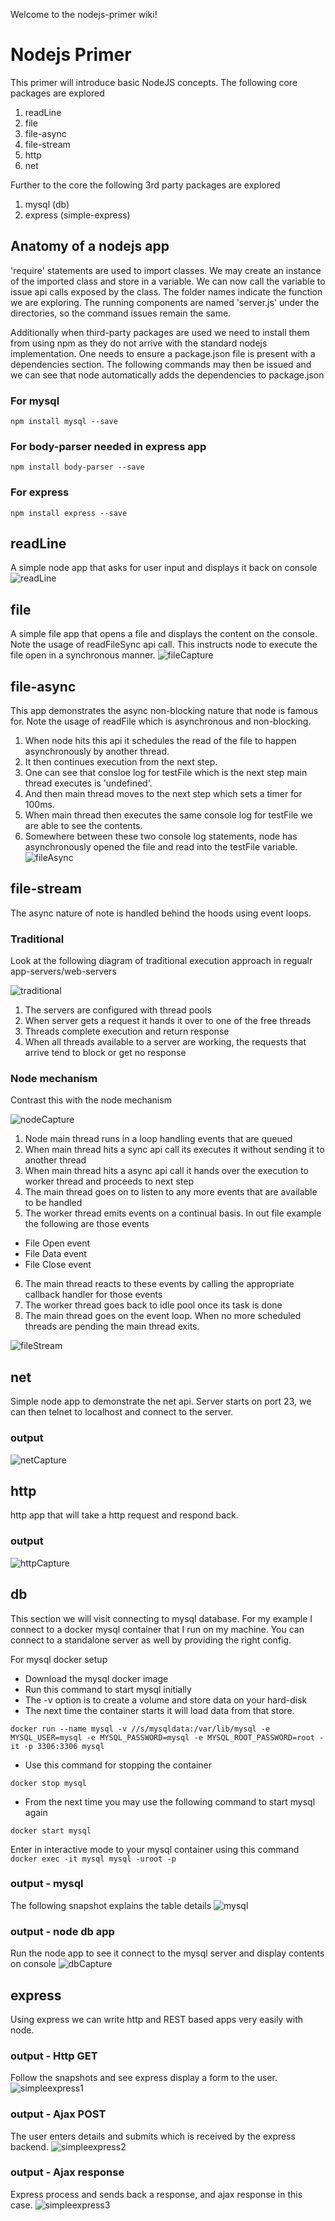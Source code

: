 Welcome to the nodejs-primer wiki!

# Nodejs Primer
This primer will introduce basic NodeJS concepts. The following core packages are explored

1. readLine
2. file
3. file-async
4. file-stream
5. http
6. net

Further to the core the following 3rd party packages are explored 

1. mysql (db)
2. express (simple-express)


## Anatomy of a nodejs app

'require' statements are used to import classes. We may create an instance of the imported class and store in a variable. We can now call the variable to issue api calls exposed by the class. The folder names indicate the function we are exploring. The running components are named 'server.js' under the directories, so the command issues remain the same.

Additionally when third-party packages are used we need to install them from using npm as they do not arrive with the standard nodejs implementation. One needs to ensure a package.json file is present with a dependencies section. The following commands may then be issued and we can see that node automatically adds the dependencies to package.json


### For mysql
`npm install mysql --save`

### For body-parser needed in express app
`npm install body-parser --save`

### For express
`npm install express --save`


## readLine

A simple node app that asks for user input and displays it back on console
![readLine](https://github.com/spkash-co-in/nodejs-primer/blob/master/readLineCapture.JPG)

## file

A simple file app that opens a file and displays the content on the console.
Note the usage of readFileSync api call. This instructs node to execute the file open in a synchronous manner.
![fileCapture](https://github.com/spkash-co-in/nodejs-primer/blob/master/fileCapture.JPG)

## file-async
This app demonstrates the async non-blocking nature that node is famous for. 
Note the usage of readFile which is asynchronous and non-blocking.

1. When node hits this api it schedules the read of the file to happen asynchronously by another thread.
2. It then continues execution from the next step.
3. One can see that consloe log for testFile which is the next step main thread executes is 'undefined'.
4. And then main thread moves to the next step which sets a timer for 100ms.
5. When main thread then executes the same console log for testFile we are able to see the contents.
6. Somewhere between these two console log statements, node has asynchronously opened the file and read into the testFile variable. 
![fileAsync](https://github.com/spkash-co-in/nodejs-primer/blob/master/fileasyncCapture.JPG)

## file-stream
The async nature of note is handled behind the hoods using event loops. 
### Traditional
Look at the following diagram of traditional execution approach in regualr app-servers/web-servers

![traditional](https://github.com/spkash-co-in/nodejs-primer/blob/master/traditionalCapture.JPG)

1. The servers are configured with thread pools
2. When server gets a request it hands it over to one of the free threads
3. Threads complete execution and return response
4. When all threads available to a server are working, the requests that arrive tend to block or get no response

### Node mechanism
Contrast this with the node mechanism

![nodeCapture](https://github.com/spkash-co-in/nodejs-primer/blob/master/nodeCapture.JPG)

1. Node main thread runs in a loop handling events that are queued
2. When main thread hits a sync api call its executes it without sending it to another thread
3. When main thread hits a async api call it hands over the execution to worker thread and proceeds to next step
4. The main thread goes on to listen to any more events that are available to be handled
5. The worker thread emits events on a continual basis. In out file example the following are those events
  * File Open event
  * File Data event
  * File Close event
6. The main thread reacts to these events by calling the appropriate callback handler for those events
7. The worker thread goes back to idle pool once its task is done 
8. The main thread goes on the event loop. When no more scheduled threads are pending the main thread exits.


![fileStream](https://github.com/spkash-co-in/nodejs-primer/blob/master/filestreamCapture.JPG)

## net
Simple node app to demonstrate the net api. 
Server starts on port 23, we can then telnet to localhost and connect to the server.
### output
![netCapture](https://github.com/spkash-co-in/nodejs-primer/blob/master/netCapture.JPG)

## http
http app that will take a http request and respond back.
### output
![httpCapture](https://github.com/spkash-co-in/nodejs-primer/blob/master/httpCapture.JPG)

## db
This section we will visit connecting to mysql database.
For my example I connect to a docker mysql container that I run on my machine.
You can connect to a standalone server as well by providing the right config.

For mysql docker setup
* Download the mysql docker image
* Run this command to start mysql initially
* The -v option is to create a volume and store data on your hard-disk 
* The next time the container starts it will load data from that store.

`docker run --name mysql -v //s/mysqldata:/var/lib/mysql -e MYSQL_USER=mysql -e MYSQL_PASSWORD=mysql -e MYSQL_ROOT_PASSWORD=root -it -p 3306:3306 mysql`

* Use this command for stopping the container

`docker stop mysql`

* From the next time you may use the following command to start mysql again

`docker start mysql`

Enter in interactive mode to your mysql container using this command
`docker exec -it mysql mysql -uroot -p`
### output - mysql
The following snapshot explains the table details
![mysql](https://github.com/spkash-co-in/nodejs-primer/blob/master/mysqlCapture.JPG)
### output - node db app
Run the node app to see it connect to the mysql server and display contents on console
![dbCapture](https://github.com/spkash-co-in/nodejs-primer/blob/master/dbCapture.JPG)

## express
Using express we can write http and REST based apps very easily with node.
### output - Http GET
Follow the snapshots and see express display a form to the user.
![simpleexpress1](https://github.com/spkash-co-in/nodejs-primer/blob/master/simpleexpress1Capture.JPG)
### output - Ajax POST
The user enters details and submits which is received by the express backend.
![simpleexpress2](https://github.com/spkash-co-in/nodejs-primer/blob/master/simpleexpress2Capture.JPG)
### output - Ajax response
Express process and sends back a response, and ajax response in this case.
![simpleexpress3](https://github.com/spkash-co-in/nodejs-primer/blob/master/simpleexpress3Capture.JPG)
